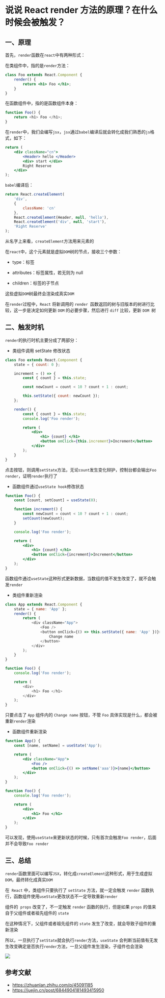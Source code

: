 # 说说 React render 方法的原理？在什么时候会被触发？

## 一、原理

首先，`render`函数在`react`中有两种形式：

在类组件中，指的是`render`方法：

```jsx
class Foo extends React.Component {
	render() {
		return <h1> Foo </h1>;
	}
}
```

在函数组件中，指的是函数组件本身：

```js
function Foo() {
	return <h1> Foo </h1>;
}
```

在`render`中，我们会编写`jsx`，`jsx`通过`babel`编译后就会转化成我们熟悉的`js`格式，如下：

```jsx
return (
	<div className="cn">
		<Header> hello </Header>
		<div> start </div>
		Right Reserve
	</div>
);
```

`babel`编译后：

```js
return React.createElement(
	'div',
	{
		className: 'cn'
	},
	React.createElement(Header, null, 'hello'),
	React.createElement('div', null, 'start'),
	'Right Reserve'
);
```

从名字上来看，`createElement`方法用来元素的

在`react`中，这个元素就是虚拟`DOM`树的节点，接收三个参数：

- type：标签
- attributes：标签属性，若无则为 null

- children：标签的子节点

这些虚拟`DOM`树最终会渲染成真实`DOM`

在`render`过程中，`React` 将新调用的 `render `函数返回的树与旧版本的树进行比较，这一步是决定如何更新 `DOM` 的必要步骤，然后进行 `diff` 比较，更新 `DOM `树

## 二、触发时机

`render`的执行时机主要分成了两部分：

- 类组件调用 setState 修改状态

```jsx
class Foo extends React.Component {
	state = { count: 0 };

	increment = () => {
		const { count } = this.state;

		const newCount = count < 10 ? count + 1 : count;

		this.setState({ count: newCount });
	};

	render() {
		const { count } = this.state;
		console.log('Foo render');

		return (
			<div>
				<h1> {count} </h1>
				<button onClick={this.increment}>Increment</button>
			</div>
		);
	}
}
```

点击按钮，则调用`setState`方法，无论`count`发生变化辩护，控制台都会输出`Foo render`，证明`render`执行了

- 函数组件通过`useState hook`修改状态

```jsx
function Foo() {
	const [count, setCount] = useState(0);

	function increment() {
		const newCount = count < 10 ? count + 1 : count;
		setCount(newCount);
	}

	console.log('Foo render');

	return (
		<div>
			<h1> {count} </h1>
			<button onClick={increment}>Increment</button>
		</div>
	);
}
```

函数组件通过`useState`这种形式更新数据，当数组的值不发生改变了，就不会触发`render`

- 类组件重新渲染

```js
class App extends React.Component {
	state = { name: 'App' };
	render() {
		return (
			<div className="App">
				<Foo />
				<button onClick={() => this.setState({ name: 'App' })}>
					Change name
				</button>
			</div>
		);
	}
}

function Foo() {
	console.log('Foo render');

	return (
		<div>
			<h1> Foo </h1>
		</div>
	);
}
```

只要点击了 `App` 组件内的 `Change name` 按钮，不管 `Foo` 具体实现是什么，都会被重新`render`渲染

- 函数组件重新渲染

```jsx
function App() {
	const [name, setName] = useState('App');

	return (
		<div className="App">
			<Foo />
			<button onClick={() => setName('aaa')}>{name}</button>
		</div>
	);
}

function Foo() {
	console.log('Foo render');

	return (
		<div>
			<h1> Foo </h1>
		</div>
	);
}
```

可以发现，使用`useState`来更新状态的时候，只有首次会触发`Foo render`，后面并不会导致`Foo render`

## 三、总结

`render`函数里面可以编写`JSX`，转化成`createElement`这种形式，用于生成虚拟`DOM`，最终转化成真实`DOM`

在` React` 中，类组件只要执行了 `setState` 方法，就一定会触发 `render` 函数执行，函数组件使用`useState`更改状态不一定导致重新`render`

组件的` props` 改变了，不一定触发 `render` 函数的执行，但是如果 `props` 的值来自于父组件或者祖先组件的 `state`

在这种情况下，父组件或者祖先组件的 `state` 发生了改变，就会导致子组件的重新渲染

所以，一旦执行了`setState`就会执行`render`方法，`useState` 会判断当前值有无发生改变确定是否执行`render`方法，一旦父组件发生渲染，子组件也会渲染

![](../../image/interview-react-24.png)

## 参考文献

- https://zhuanlan.zhihu.com/p/45091185
- https://juejin.cn/post/6844904181493415950

